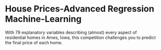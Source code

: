 # House Prices-Advanced Regression Machine-Learning
With 79 explanatory variables describing (almost) every aspect of residential homes in Ames, Iowa, this competition challenges you to predict the final price of each home.
